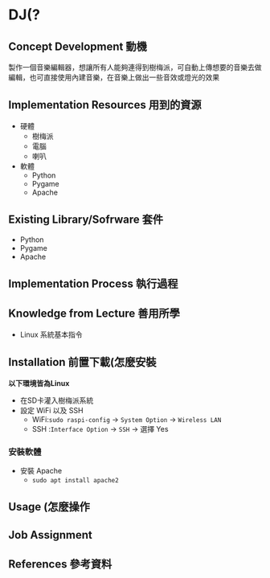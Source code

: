 # DJ(?
## Concept Development 動機
製作一個音樂編輯器，想讓所有人能夠連得到樹梅派，可自動上傳想要的音樂去做編輯，也可直接使用內建音樂，在音樂上做出一些音效或燈光的效果

## Implementation Resources 用到的資源
- 硬體
  - 樹梅派
  - 電腦
  - 喇叭
- 軟體
  - Python
  - Pygame
  - Apache

## Existing Library/Sofrware 套件
- Python
- Pygame
- Apache

## Implementation Process 執行過程

## Knowledge from Lecture 善用所學
- Linux 系統基本指令

## Installation 前置下載(怎麼安裝
**以下環境皆為Linux**
- 在SD卡灌入樹梅派系統
- 設定 WiFi 以及 SSH
  - WiFi:`sudo raspi-config` -> `System Option` -> `Wireless LAN`
  - SSH :`Interface Option` -> `SSH` -> 選擇 Yes

 ### 安裝軟體
- 安裝 Apache
  - `sudo apt install apache2`

## Usage (怎麼操作

## Job Assignment

## References 參考資料

